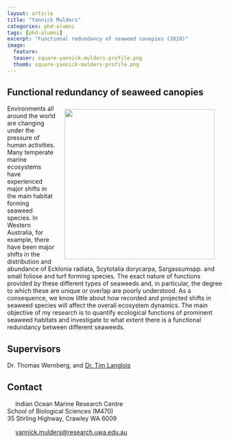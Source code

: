 ```yaml
---
layout: article
title: "Yannick Mulders"
categories: phd-alumni
tags: [phd-alumni]
excerpt: "Functional redundancy of seaweed canopies (2020)"
image:
  feature: 
  teaser: square-yannick-mulders-profile.png
  thumb: square-yannick-mulders-profile.png
---
```

## Functional redundancy of seaweed canopies
<img src='/images/square-yannick-mulders-profile.png' align='right' width="350" hspace="20" vspace="10">
Environments all around the world are changing under the pressure of human activities. Many temperate marine ecosystems have experienced major shifts in the main habitat forming seaweed species. In Western Australia, for example, there have been major shifts in the distribution and abundance of Ecklonia radiata, Scytotalia dorycarpa, Sargassumspp. and small foliose and turf forming species. The exact nature of functions provided by these different types of seaweeds and, in particular, the degree to which these are unique or overlap are poorly understood. As a consequence, we know little about how recorded and projected shifts in seaweed species will affect the overall ecosystem dynamics. The main objective of my research is to quantify ecological functions of prominent seaweed habitats and investigate to what extent there is a functional redundancy between different seaweeds. 

## Supervisors
Dr. Thomas Wernberg, and [Dr. Tim Langlois](https://uwamegfisheries.github.io/researchers/tim-langlois/ "Tim Langlois")

## Contact
<img src='/images/icons/building-regular.svg' width="15px"> Indian Ocean Marine Research Centre <br>
School of Biological Sciences (M470)<br>
35 Stirling Highway, Crawley WA 6009</p>

<img src='/images/icons/envelope-regular.svg' width="15px"> <a href="mailto:yannick.mulders@research.uwa.edu.au">yannick.mulders@research.uwa.edu.au</a><br>
